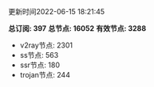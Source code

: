 更新时间2022-06-15 18:21:45

**总订阅: 397**
**总节点: 16052**
**有效节点: 3288**
- v2ray节点: 2301
- ss节点: 563
- ssr节点: 180
- trojan节点: 244
